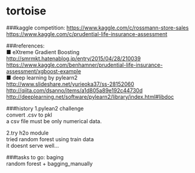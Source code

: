 # tortoise

###kaggle competition:
https://www.kaggle.com/c/rossmann-store-sales  
https://www.kaggle.com/c/prudential-life-insurance-assessment  

###references:  
■ eXtreme Gradient Boosting  
http://smrmkt.hatenablog.jp/entry/2015/04/28/210039  
https://www.kaggle.com/benhamner/prudential-life-insurance-assessment/xgboost-example  
■ deep learning by pylearn2  
http://www.slideshare.net/yurieoka37/ss-28152060  
http://qiita.com/dsanno/items/a1d805a89e192c44730d 
http://deeplearning.net/software/pylearn2/library/index.html#libdoc

###history
1.pylean2 challenge  
convert .csv to pkl  
a csv file must be only numerical data.

2.try h2o module  
tried random forest using train data  
it doesnt serve well...   

###tasks to go:
baging  
random forest + bagging_manually
